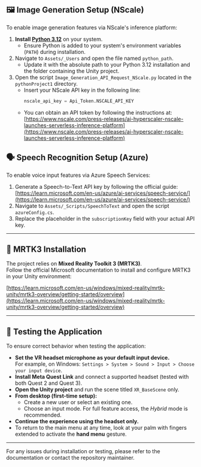 ## 🖼️ Image Generation Setup (NScale)

To enable image generation features via NScale's inference platform:

1. **Install [Python 3.12](https://www.python.org/downloads/release/python-3120/)** on your system.  
   - Ensure Python is added to your system's environment variables (`PATH`) during installation.
2. Navigate to `Assets/_Users` and open the file named `python_path`.  
   - Update it with the absolute path to your Python 3.12 installation and the folder containing the Unity project.  
3. Open the script `Image_Generation_API_Request_NScale.py` located in the `pythonProject1` directory.  
   - Insert your NScale API key in the following line:  
     ```python
     nscale_api_key = Api_Token.NSCALE_API_KEY
     ```
   - You can obtain an API token by following the instructions at:  
     [https://www.nscale.com/press-releases/ai-hyperscaler-nscale-launches-serverless-inference-platform](https://www.nscale.com/press-releases/ai-hyperscaler-nscale-launches-serverless-inference-platform)


## 🗣️ Speech Recognition Setup (Azure)

To enable voice input features via Azure Speech Services:

1. Generate a Speech-to-Text API key by following the official guide:  
   [https://learn.microsoft.com/en-us/azure/ai-services/speech-service/](https://learn.microsoft.com/en-us/azure/ai-services/speech-service/)
2. Navigate to `Assets/_Scripts/SpeechToText` and open the script `azureConfig.cs`.
3. Replace the placeholder in the `subscriptionKey` field with your actual API key.

---

## 🧱 MRTK3 Installation

The project relies on **Mixed Reality Toolkit 3 (MRTK3)**.  
Follow the official Microsoft documentation to install and configure MRTK3 in your Unity environment:

[https://learn.microsoft.com/en-us/windows/mixed-reality/mrtk-unity/mrtk3-overview/getting-started/overview](https://learn.microsoft.com/en-us/windows/mixed-reality/mrtk-unity/mrtk3-overview/getting-started/overview)

---

## 🧪 Testing the Application

To ensure correct behavior when testing the application:

- **Set the VR headset microphone as your default input device.**  
  For example, on Windows: `Settings > System > Sound > Input > Choose your input device`.
- **Install Meta Quest Link** and connect a supported headset (tested with both Quest 2 and Quest 3).
- **Open the Unity project** and run the scene titled `XR_BaseScene` only.
- **From desktop (first-time setup):**
  - Create a new user or select an existing one.
  - Choose an input mode. For full feature access, the *Hybrid* mode is recommended.
- **Continue the experience using the headset only.**
- To return to the main menu at any time, look at your palm with fingers extended to activate the **hand menu** gesture.

---

For any issues during installation or testing, please refer to the documentation or contact the repository maintainer.
